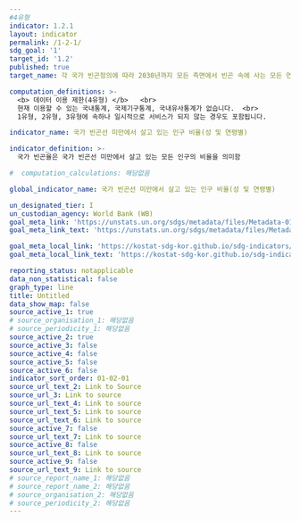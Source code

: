 ```yaml
---
#4유형
indicator: 1.2.1
layout: indicator
permalink: /1-2-1/
sdg_goal: '1'
target_id: '1.2'
published: true
target_name: 각 국가 빈곤정의에 따라 2030년까지 모든 측면에서 빈곤 속에 사는 모든 연령층의 남성, 여성, 그리고 아동 비율을 최소 절반으로 감소

computation_definitions: >-
  <b> 데이터 이용 제한(4유형) </b>   <br>
  현재 이용할 수 있는 국내통계, 국제기구통계, 국내유사통계가 없습니다.  <br> 
  1유형, 2유형, 3유형에 속하나 일시적으로 서비스가 되지 않는 경우도 포함됩니다.

indicator_name: 국가 빈곤선 미만에서 살고 있는 인구 비율(성 및 연령별)

indicator_definition: >- 
  국가 빈곤율은 국가 빈곤선 미만에서 살고 있는 모든 인구의 비율을 의미함

#  computation_calculations: 해당없음

global_indicator_name: 국가 빈곤선 미만에서 살고 있는 인구 비율(성 및 연령별)

un_designated_tier: I
un_custodian_agency: World Bank (WB)
goal_meta_link: 'https://unstats.un.org/sdgs/metadata/files/Metadata-01-02-01.pdf'
goal_meta_link_text: 'https://unstats.un.org/sdgs/metadata/files/Metadata-01-02-01.pdf'

goal_meta_local_link: 'https://kostat-sdg-kor.github.io/sdg-indicators/public/data/Metadata-01-02-01_KOR.pdf'
goal_meta_local_link_text: 'https://kostat-sdg-kor.github.io/sdg-indicators/public/data/Metadata-01-02-01_KOR.pdf'

reporting_status: notapplicable
data_non_statistical: false
graph_type: line
title: Untitled
data_show_map: false
source_active_1: true
# source_organisation_1: 해당없음
# source_periodicity_1: 해당없음
source_active_2: true
source_active_3: false
source_active_4: false
source_active_5: false
source_active_6: false
indicator_sort_order: 01-02-01
source_url_text_2: Link to Source
source_url_3: Link to source
source_url_text_4: Link to source
source_url_text_5: Link to source
source_url_text_6: Link to source
source_active_7: false
source_url_text_7: Link to source
source_active_8: false
source_url_text_8: Link to source
source_active_9: false
source_url_text_9: Link to source
# source_report_name_1: 해당없음
# source_report_name_2: 해당없음
# source_organisation_2: 해당없음
# source_periodicity_2: 해당없음
---
```


